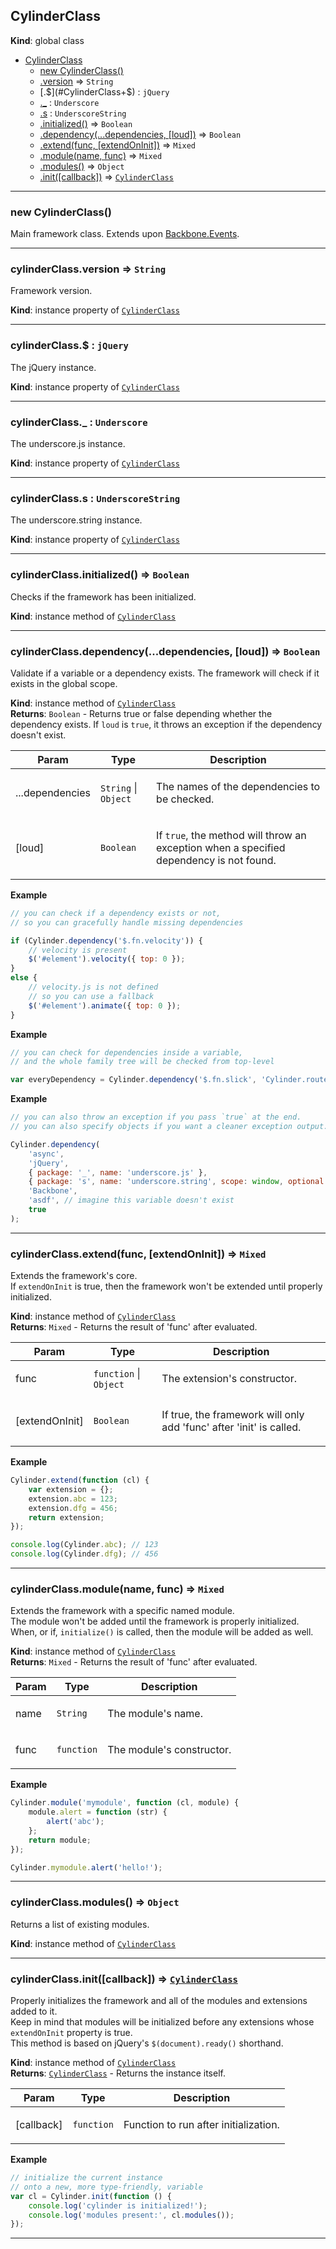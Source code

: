 <a name="CylinderClass"></a>

## CylinderClass
**Kind**: global class  

* [CylinderClass](#CylinderClass)
    * [new CylinderClass()](#new_CylinderClass_new)
    * [.version](#CylinderClass+version) ⇒ <code>String</code>
    * [.$](#CylinderClass+$) : <code>jQuery</code>
    * [._](#CylinderClass+_) : <code>Underscore</code>
    * [.s](#CylinderClass+s) : <code>UnderscoreString</code>
    * [.initialized()](#CylinderClass+initialized) ⇒ <code>Boolean</code>
    * [.dependency(...dependencies, [loud])](#CylinderClass+dependency) ⇒ <code>Boolean</code>
    * [.extend(func, [extendOnInit])](#CylinderClass+extend) ⇒ <code>Mixed</code>
    * [.module(name, func)](#CylinderClass+module) ⇒ <code>Mixed</code>
    * [.modules()](#CylinderClass+modules) ⇒ <code>Object</code>
    * [.init([callback])](#CylinderClass+init) ⇒ <code>[CylinderClass](#CylinderClass)</code>


* * *

<a name="new_CylinderClass_new"></a>

### new CylinderClass()
Main framework class.Extends upon [Backbone.Events](http://backbonejs.org/#Events).


* * *

<a name="CylinderClass+version"></a>

### cylinderClass.version ⇒ <code>String</code>
Framework version.

**Kind**: instance property of <code>[CylinderClass](#CylinderClass)</code>  

* * *

<a name="CylinderClass+$"></a>

### cylinderClass.$ : <code>jQuery</code>
The jQuery instance.

**Kind**: instance property of <code>[CylinderClass](#CylinderClass)</code>  

* * *

<a name="CylinderClass+_"></a>

### cylinderClass._ : <code>Underscore</code>
The underscore.js instance.

**Kind**: instance property of <code>[CylinderClass](#CylinderClass)</code>  

* * *

<a name="CylinderClass+s"></a>

### cylinderClass.s : <code>UnderscoreString</code>
The underscore.string instance.

**Kind**: instance property of <code>[CylinderClass](#CylinderClass)</code>  

* * *

<a name="CylinderClass+initialized"></a>

### cylinderClass.initialized() ⇒ <code>Boolean</code>
Checks if the framework has been initialized.

**Kind**: instance method of <code>[CylinderClass](#CylinderClass)</code>  

* * *

<a name="CylinderClass+dependency"></a>

### cylinderClass.dependency(...dependencies, [loud]) ⇒ <code>Boolean</code>
Validate if a variable or a dependency exists.The framework will check if it exists in the global scope.

**Kind**: instance method of <code>[CylinderClass](#CylinderClass)</code>  
**Returns**: <code>Boolean</code> - Returns true or false depending whether the dependency exists. If `loud` is `true`, it throws an exception if the dependency doesn't exist.  
<table>
  <thead>
    <tr>
      <th>Param</th><th>Type</th><th>Description</th>
    </tr>
  </thead>
  <tbody>
<tr>
    <td>...dependencies</td><td><code>String</code> | <code>Object</code></td><td><p>The names of the dependencies to be checked.</p>
</td>
    </tr><tr>
    <td>[loud]</td><td><code>Boolean</code></td><td><p>If <code>true</code>, the method will throw an exception when a specified dependency is not found.</p>
</td>
    </tr>  </tbody>
</table>

**Example**  
```js
// you can check if a dependency exists or not,// so you can gracefully handle missing dependenciesif (Cylinder.dependency('$.fn.velocity')) {    // velocity is present    $('#element').velocity({ top: 0 });}else {    // velocity.js is not defined    // so you can use a fallback    $('#element').animate({ top: 0 });}
```
**Example**  
```js
// you can check for dependencies inside a variable,// and the whole family tree will be checked from top-levelvar everyDependency = Cylinder.dependency('$.fn.slick', 'Cylinder.router', 'Cylinder.resize');
```
**Example**  
```js
// you can also throw an exception if you pass `true` at the end.// you can also specify objects if you want a cleaner exception output.Cylinder.dependency(    'async',    'jQuery',    { package: '_', name: 'underscore.js' },    { package: 's', name: 'underscore.string', scope: window, optional: true },    'Backbone',    'asdf', // imagine this variable doesn't exist    true);
```

* * *

<a name="CylinderClass+extend"></a>

### cylinderClass.extend(func, [extendOnInit]) ⇒ <code>Mixed</code>
Extends the framework's core.<br />If <code>extendOnInit</code> is true, then the framework won't be extended until properly initialized.

**Kind**: instance method of <code>[CylinderClass](#CylinderClass)</code>  
**Returns**: <code>Mixed</code> - Returns the result of 'func' after evaluated.  
<table>
  <thead>
    <tr>
      <th>Param</th><th>Type</th><th>Description</th>
    </tr>
  </thead>
  <tbody>
<tr>
    <td>func</td><td><code>function</code> | <code>Object</code></td><td><p>The extension&#39;s constructor.</p>
</td>
    </tr><tr>
    <td>[extendOnInit]</td><td><code>Boolean</code></td><td><p>If true, the framework will only add &#39;func&#39; after &#39;init&#39; is called.</p>
</td>
    </tr>  </tbody>
</table>

**Example**  
```js
Cylinder.extend(function (cl) {    var extension = {};    extension.abc = 123;    extension.dfg = 456;    return extension;});console.log(Cylinder.abc); // 123console.log(Cylinder.dfg); // 456
```

* * *

<a name="CylinderClass+module"></a>

### cylinderClass.module(name, func) ⇒ <code>Mixed</code>
Extends the framework with a specific named module.<br />The module won't be added until the framework is properly initialized.When, or if, <code>initialize()</code> is called, then the module will be added as well.

**Kind**: instance method of <code>[CylinderClass](#CylinderClass)</code>  
**Returns**: <code>Mixed</code> - Returns the result of 'func' after evaluated.  
<table>
  <thead>
    <tr>
      <th>Param</th><th>Type</th><th>Description</th>
    </tr>
  </thead>
  <tbody>
<tr>
    <td>name</td><td><code>String</code></td><td><p>The module&#39;s name.</p>
</td>
    </tr><tr>
    <td>func</td><td><code>function</code></td><td><p>The module&#39;s constructor.</p>
</td>
    </tr>  </tbody>
</table>

**Example**  
```js
Cylinder.module('mymodule', function (cl, module) {    module.alert = function (str) {        alert('abc');    };    return module;});Cylinder.mymodule.alert('hello!');
```

* * *

<a name="CylinderClass+modules"></a>

### cylinderClass.modules() ⇒ <code>Object</code>
Returns a list of existing modules.

**Kind**: instance method of <code>[CylinderClass](#CylinderClass)</code>  

* * *

<a name="CylinderClass+init"></a>

### cylinderClass.init([callback]) ⇒ <code>[CylinderClass](#CylinderClass)</code>
Properly initializes the framework and all of the modules and extensions added to it.<br />Keep in mind that modules will be initialized before any extensions whose <code>extendOnInit</code> property is true.<br />This method is based on jQuery's <code>$(document).ready()</code> shorthand.

**Kind**: instance method of <code>[CylinderClass](#CylinderClass)</code>  
**Returns**: <code>[CylinderClass](#CylinderClass)</code> - Returns the instance itself.  
<table>
  <thead>
    <tr>
      <th>Param</th><th>Type</th><th>Description</th>
    </tr>
  </thead>
  <tbody>
<tr>
    <td>[callback]</td><td><code>function</code></td><td><p>Function to run after initialization.</p>
</td>
    </tr>  </tbody>
</table>

**Example**  
```js
// initialize the current instance// onto a new, more type-friendly, variablevar cl = Cylinder.init(function () {    console.log('cylinder is initialized!');    console.log('modules present:', cl.modules());});
```

* * *

